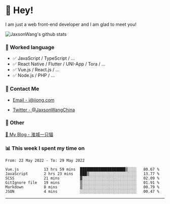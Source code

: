 # 👋 Hey!

I am just a web front-end developer and I am glad to meet you!

![JaxsonWang's github stats](https://github-readme-stats.vercel.app/api?username=JaxsonWang&&show_icons=true&&title_color=1abc9c&&icon_color=1abc9c)


### 📝 Worked language

- ✅ JavaScript / TypeScript / ...
- ✅ React Native / Flutter / UNI-App / Tora / ...
- ✅ Vue.js / React.js / ...
- ✅ Node.js / PHP / ...

### 📮 Contact Me

- [Email - i@iiong.com](mailto:i@iiong.com)

- [Twitter - @JaxsonWangChina](https://twitter.com/JaxsonWangChina)

### 🤪 Other

[📌 My Blog - 淮城一只猫](https://iiong.com)

### 📊 This week I spent my time on

<!--START_SECTION:waka-->

```text
From: 22 May 2022 - To: 29 May 2022

Vue.js           13 hrs 59 mins  ████████████████████▒░░░░   80.67 %
JavaScript       2 hrs 23 mins   ███▒░░░░░░░░░░░░░░░░░░░░░   13.77 %
SCSS             21 mins         ▓░░░░░░░░░░░░░░░░░░░░░░░░   02.09 %
GitIgnore file   19 mins         ▒░░░░░░░░░░░░░░░░░░░░░░░░   01.91 %
Markdown         8 mins          ▒░░░░░░░░░░░░░░░░░░░░░░░░   00.79 %
JSON             4 mins          ░░░░░░░░░░░░░░░░░░░░░░░░░   00.47 %
```

<!--END_SECTION:waka-->

---
